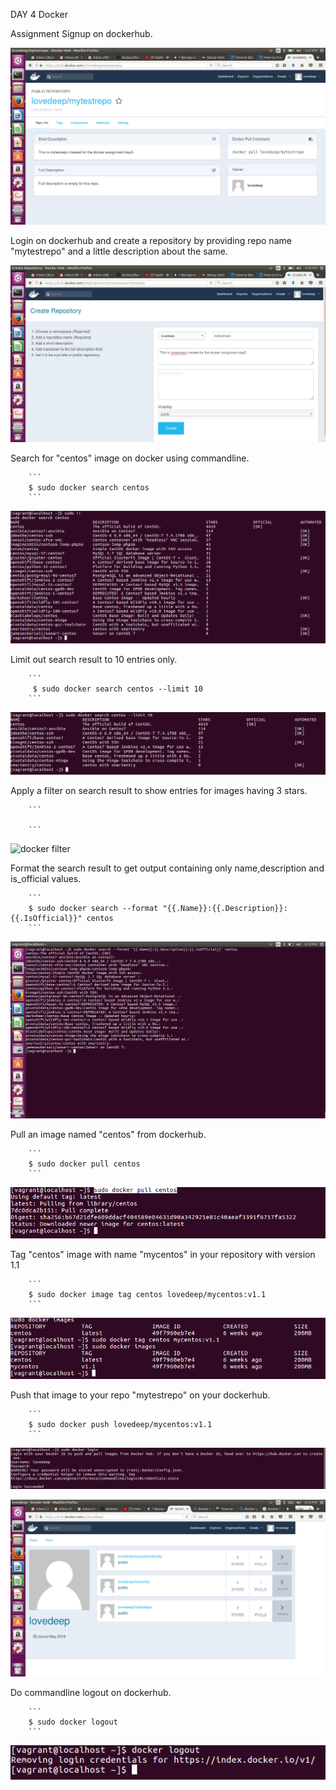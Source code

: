 DAY 4 Docker

Assignment
Signup on dockerhub. 

![Dockerhub login](https://github.com/lovedeepsh/Docker_Assignment/blob/master/Docker-day5-images/myrepo.png)

Login on dockerhub and create a repository by providing repo name "mytestrepo" and a little description about the same.

![mytestrepo](https://github.com/lovedeepsh/Docker_Assignment/blob/master/Docker-day5-images/test-repo.png)
 
Search for "centos" image on docker using commandline.

        ```
        $ sudo docker search centos
        ```
 
![docker search](https://github.com/lovedeepsh/Docker_Assignment/blob/master/Docker-day5-images/docker%20search.png)

Limit out search result to 10 entries only. 

        ```
         $ sudo docker search centos --limit 10
        ```

![docker search limit](https://github.com/lovedeepsh/Docker_Assignment/blob/master/Docker-day5-images/limit_10.png)

Apply a filter on search result to show entries for images having 3 stars. 

        ```
         
        ```

![docker filter]()

Format the search result to get output containing only name,description and is_official values. 

        ```
        $ sudo docker search --format "{{.Name}}:{{.Description}}:{{.IsOfficial}}" centos
        ```

![docker format](https://github.com/lovedeepsh/Docker_Assignment/blob/master/Docker-day5-images/docker-search-format.png)

Pull an image named "centos" from dockerhub. 

        ```
        $ sudo docker pull centos
        ```
       
![docker pull](https://github.com/lovedeepsh/Docker_Assignment/blob/master/Docker-day5-images/docker-pull.png)

Tag "centos" image with name "mycentos" in your repository with version 1.1 

        ```
        $ sudo docker image tag centos lovedeep/mycentos:v1.1
        ```

![docker tag](https://github.com/lovedeepsh/Docker_Assignment/blob/master/Docker-day5-images/docker-tag.png)

Push that image to your repo "mytestrepo" on your dockerhub. 

        ```
        $ sudo docker push lovedeep/mycentos:v1.1
        ```

![docker login](https://github.com/lovedeepsh/Docker_Assignment/blob/master/Docker-day5-images/docker-login.png)

![docker push](https://github.com/lovedeepsh/Docker_Assignment/blob/master/Docker-day5-images/docker-push.png)

Do commandline logout on dockerhub. 

        ```
        $ sudo docker logout
        ```

![docker logout](https://github.com/lovedeepsh/Docker_Assignment/blob/master/Docker-day5-images/docker-logout.png)
